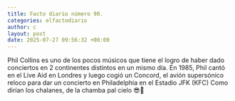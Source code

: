 ```yaml
---
title: Facto diario número 90.
categories: elfactodiario
author: c
layout: post
date: 2025-07-27 09:56:32 +00:00
---
```

Phil Collins es uno de los pocos músicos que tiene el logro de haber dado conciertos en 2 continentes distintos en un mismo día.
En 1985, Phil cantó en el Live Aid en Londres y luego cogió un Concord, el avión supersónico reloco para dar un concierto en Philadelphia en el Estadio JFK (KFC)
Como dirían los chalanes, de la chamba pal cielo 😎🛫
